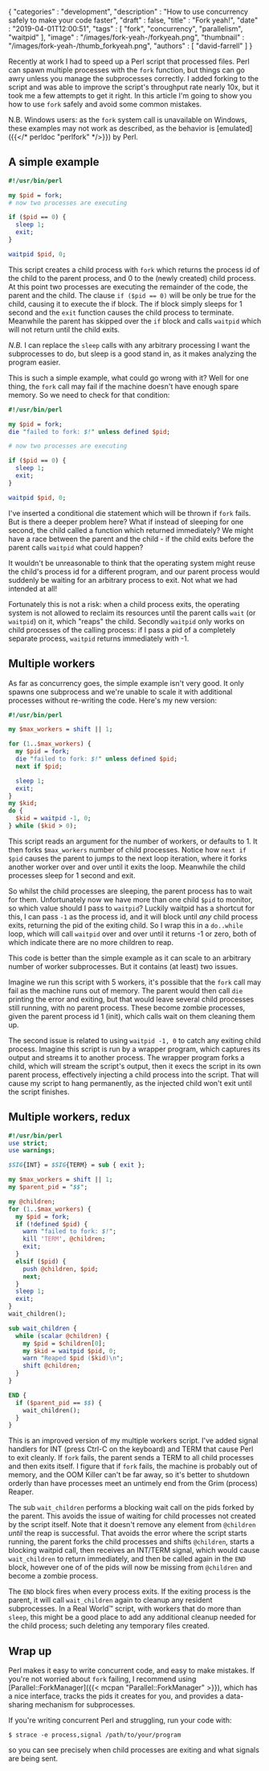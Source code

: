 {
   "categories" : "development",
   "description" : "How to use concurrency safely to make your code faster",
   "draft" : false,
   "title" : "Fork yeah!",
   "date" : "2019-04-01T12:00:51",
   "tags" : [
      "fork",
      "concurrency",
      "parallelism",
      "waitpid"
   ],
   "image" : "/images/fork-yeah-/forkyeah.png",
   "thumbnail" : "/images/fork-yeah-/thumb_forkyeah.png",
   "authors" : [
      "david-farrell"
   ]
}

Recently at work I had to speed up a Perl script that processed files. Perl can spawn multiple processes with the `fork` function, but things can go awry unless you manage the subprocesses correctly. I added forking to the script and was able to improve the script's throughput rate nearly 10x, but it took me a few attempts to get it right. In this article I'm going to show you how to use `fork` safely and avoid some common mistakes.

N.B. Windows users: as the `fork` system call is unavailable on Windows, these examples may not work as described, as the behavior is [emulated]({{</* perldoc "perlfork" */>}}) by Perl.

A simple example
----------------
```perl
#!/usr/bin/perl

my $pid = fork;
# now two processes are executing

if ($pid == 0) {
  sleep 1;
  exit;
}

waitpid $pid, 0;
```

This script creates a child process with `fork` which returns the process id of the child to the parent process, and 0 to the (newly created) child process. At this point two processes are executing the remainder of the code, the parent and the child. The clause `if ($pid == 0)` will be only be true for the child, causing it to execute the if block. The if block simply sleeps for 1 second and the `exit` function causes the child process to terminate. Meanwhile the parent has skipped over the `if` block and calls `waitpid` which will not return until the child exits.

*N.B.* I can replace the `sleep` calls with any arbitrary processing I want the subprocesses to do, but sleep is a good stand in, as it makes analyzing the program easier.

This is such a simple example, what could go wrong with it? Well for one thing, the `fork` call may fail if the machine doesn't have enough spare memory. So we need to check for that condition:

```perl
#!/usr/bin/perl

my $pid = fork;
die "failed to fork: $!" unless defined $pid;

# now two processes are executing

if ($pid == 0) {
  sleep 1;
  exit;
}

waitpid $pid, 0;
```

I've inserted a conditional die statement which will be thrown if `fork` fails. But is there a deeper problem here? What if instead of sleeping for one second, the child called a function which returned immediately? We might have a race between the parent and the child - if the child exits before the parent calls `waitpid` what could happen?

It wouldn't be unreasonable to think that the operating system might reuse the child's process id for a different program, and our parent process would suddenly be waiting for an arbitrary process to exit. Not what we had intended at all!

Fortunately this is not a risk: when a child process exits, the operating system is not allowed to reclaim its resources until the parent calls `wait` (or `waitpid`) on it, which "reaps" the child. Secondly `waitpid` only works on child processes of the calling process: if I pass a pid of a completely separate process, `waitpid` returns immediately with -1.

Multiple workers
----------------
As far as concurrency goes, the simple example isn't very good. It only spawns one subprocess and we're unable to scale it with additional processes without re-writing the code. Here's my new version:

```perl
#!/usr/bin/perl

my $max_workers = shift || 1;

for (1..$max_workers) {
  my $pid = fork;
  die "failed to fork: $!" unless defined $pid;
  next if $pid;

  sleep 1;
  exit;
}
my $kid;
do {
  $kid = waitpid -1, 0;
} while ($kid > 0);
```

This script reads an argument for the number of workers, or defaults to 1. It then forks `$max_workers` number of child processes. Notice how `next if $pid` causes the parent to jumps to the next loop iteration, where it forks another worker over and over until it exits the loop. Meanwhile the child processes sleep for 1 second and exit.

So whilst the child processes are sleeping, the parent process has to wait for them. Unfortunately now we have more than one child `$pid` to monitor, so which value should I pass to `waitpid`? Luckily waitpid has a shortcut for this, I can pass `-1` as the process id, and it will block until *any* child process exits, returning the pid of the exiting child. So I wrap this in a `do..while` loop, which will call `waitpid` over and over until it returns -1 or zero, both of which indicate there are no more children to reap.

This code is better than the simple example as it can scale to an arbitrary number of worker subprocesses. But it contains (at least) two issues.

Imagine we run this script with 5 workers, it's possible that the `fork` call may fail as the machine runs out of memory. The parent would then call `die` printing the error and exiting, but that would leave several child processes still running, with no parent process. These become zombie processes, given the parent process id 1 (init), which calls wait on them cleaning them up.

The second issue is related to using `waitpid -1, 0` to catch any exiting child process. Imagine this script is run by a wrapper program, which captures its output and streams it to another process. The wrapper program forks a child, which will stream the script's output, then it execs the script in its own parent process, effectively injecting a child process into the script. That will cause my script to hang permanently, as the injected child won't exit until the script finishes.

Multiple workers, redux
-----------------------
```perl
#!/usr/bin/perl
use strict;
use warnings;

$SIG{INT} = $SIG{TERM} = sub { exit };

my $max_workers = shift || 1;
my $parent_pid = "$$";

my @children;
for (1..$max_workers) {
  my $pid = fork;
  if (!defined $pid) {
    warn "failed to fork: $!";
    kill 'TERM', @children;
    exit;
  }
  elsif ($pid) {
    push @children, $pid;
    next;
  }
  sleep 1;
  exit;
}
wait_children();

sub wait_children {
  while (scalar @children) {
    my $pid = $children[0];
    my $kid = waitpid $pid, 0;
    warn "Reaped $pid ($kid)\n";
    shift @children;
  }
}

END {
  if ($parent_pid == $$) {
    wait_children();
  }
}
```

This is an improved version of my multiple workers script. I've added signal handlers for INT (press Ctrl-C on the keyboard) and TERM that cause Perl to exit cleanly. If `fork` fails, the parent sends a TERM to all child processes and then exits itself. I figure that if `fork` fails, the machine is probably out of memory, and the OOM Killer can't be far away, so it's better to shutdown orderly than have processes meet an untimely end from the Grim (process) Reaper.

The sub `wait_children` performs a blocking wait call on the pids forked by the parent. This avoids the issue of waiting for child processes not created by the script itself. Note that it doesn't remove any element from `@children` _until_ the reap is successful. That avoids the error where the script starts running, the parent forks the child processes and shifts `@children`, starts a blocking waitpid call, then receives an INT/TERM signal, which would cause `wait_children` to return immediately, and then be called again in the `END` block, however one of of the pids will now be missing from `@children` and become a zombie process.

The `END` block fires when every process exits. If the exiting process is the parent, it will call `wait_children` again to cleanup any resident subprocesses. In a Real World™ script, with workers that do more than `sleep`, this might be a good place to add any additional cleanup needed for the child process; such deleting any temporary files created.

Wrap up
-------
Perl makes it easy to write concurrent code, and easy to make mistakes. If you're not worried about `fork` failing, I recommend using [Parallel::ForkManager]({{< mcpan "Parallel::ForkManager" >}}), which has a nice interface, tracks the pids it creates for you, and provides a data-sharing mechanism for subprocesses.

If you're writing concurrent Perl and struggling, run your code with:

    $ strace -e process,signal /path/to/your/program

so you can see precisely when child processes are exiting and what signals are being sent.
